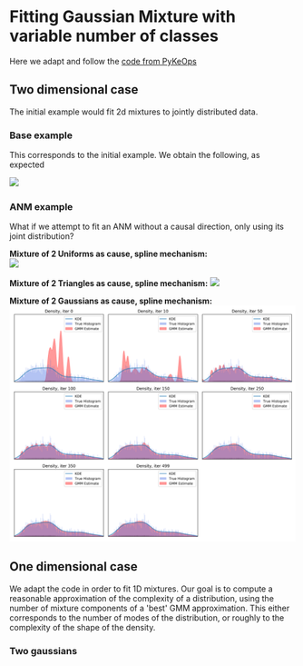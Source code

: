 # Fitting Gaussian Mixture with variable number of classes

Here we adapt and follow the [code from PyKeOps](https://www.kernel-operations.io/keops/_auto_tutorials/gaussian_mixture/plot_gaussian_mixture.html#sphx-glr-auto-tutorials-gaussian-mixture-plot-gaussian-mixture-py)

## Two dimensional case
The initial example would fit 2d mixtures to jointly distributed data.

### Base example

This corresponds to the initial example. We obtain the following, as expected

![](./dim-two/base_ex_499its.png?raw=true)

### ANM example

What if we attempt to fit an ANM without a causal direction,
only using its joint distribution?

**Mixture of 2 Uniforms as cause, spline mechanism:**  
![](./dim-two/anm_ex_unif_spline_499its.png?raw=true)

**Mixture of 2 Triangles as cause, spline mechanism:**
![](./dim-two/anm_ex_tri_spline_499its.png?raw=true)

**Mixture of 2 Gaussians as cause, spline mechanism:**
![](./dim-two/anm_ex_gauss_spline_499its.png?raw=true)


## One dimensional case

We adapt the code in order to fit 1D mixtures.
Our goal is to compute a reasonable approximation of the complexity of a distribution,
using the number of mixture components of a 'best' GMM approximation.
This either corresponds to the number of modes of the distribution, or roughly
to the complexity of the shape of the density.


### Two gaussians
